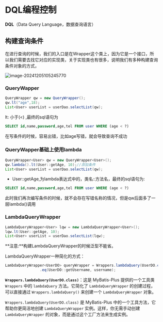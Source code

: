 # DQL编程控制

**DQL**（Data Query Language，数据查询语言）

## 构建查询条件

在进行查询的时候，我们的入口是在Wrapper这个类上，因为它是一个接口，所以我们需要去找它对应的实现类，关于实现类也有很多，说明我们有多种构建查询条件对象的方式，

![image-20241205105245770](https://wsb-typora-picture.oss-cn-chengdu.aliyuncs.com/picgo/202412051055875.png)

### QueryWapper

```java
QueryWrapper qw = new QueryWrapper();
qw.lt("age",18);
List<User> userList = userDao.selectList(qw);
```

lt: 小于(<) ,最终的sql语句为

```sql
SELECT id,name,password,age,tel FROM user WHERE (age < ?)
```

在写条件的时候，容易出错，比如age写错，就会导致查询不成功

### QueryWapper基础上使用lambda

```java
QueryWrapper<User> qw = new QueryWrapper<User>();
qw.lambda().lt(User::getAge, 10);//添加条件
List<User> userList = userDao.selectList(qw);
```

- User::getAge,为lambda表达式中的，类名::方法名，最终的sql语句为:

```sql
SELECT id,name,password,age,tel FROM user WHERE (age < ?)
```

此时我们再次编写条件的时候，就不会存在写错名称的情况，但是qw后面多了一层lambda()调用

### LambdaQueryWrapper

```java
LambdaQueryWrapper<User> lqw = new LambdaQueryWrapper<User>();
lqw.lt(User::getAge, 10);
List<User> userList = userDao.selectList(lqw);
```

**注意:**构建LambdaQueryWrapper的时候泛型不能省。

LambdaQueryWrapper一种简化的方式：

```java
LambdaQueryWrapper<UserDO> queryWrapper = Wrappers.lambdaQuery(UserDO.class)
                .eq(UserDO::getUsername, username);
```

**`Wrappers.lambdaQuery(UserDO.class)`**：这是 MyBatis-Plus 提供的一个工具类 `Wrappers` 中的 `lambdaQuery` 方法。它简化了 `LambdaQueryWrapper` 的创建过程，可以直接通过 `Wrappers.lambdaQuery()` 来创建一个 `LambdaQueryWrapper` 对象。

`Wrappers.lambdaQuery(UserDO.class)` 是 MyBatis-Plus 中的一个工具方法，它帮助你更简洁地创建 `LambdaQueryWrapper` 实例。这样，你无需手动创建 `LambdaQueryWrapper` 的对象，而是通过这个工厂方法来生成实例。